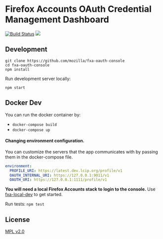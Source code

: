 # Firefox Accounts OAuth Credential Management Dashboard

[![Build Status](https://travis-ci.org/mozilla/fxa-oauth-console.svg?branch=master)](https://travis-ci.org/mozilla/fxa-oauth-console)
![](https://mdn.mozillademos.org/files/9783/dashboard-example.jpg)
## Development

```
git clone https://github.com/mozilla/fxa-oauth-console
cd fxa-oauth-console
npm install
```

Run development server locally:

```
npm start
```

## Docker Dev
You can run the docker container by:
* ```docker-compose build```
* ```docker-compose up```

#### Changing environment configuration.
You can customize the servers that the app communicates with by passing them in the docker-compose file.

```yml
environment:
  PROFILE_URI: https://latest.dev.lcip.org/profile/v1
  OAUTH_INTERNAL_URI: https://127.0.0.1:9011/v1
  OAUTH_URI: https://127.0.0.1:1111/profile/v1
```

**You will need a local Firefox Accounts stack to login to the console.** Use [fxa-local-dev](https://github.com/vladikoff/fxa-local-dev) to get started.

Run tests: `npm test`

## License

[MPL v2.0](LICENSE)
